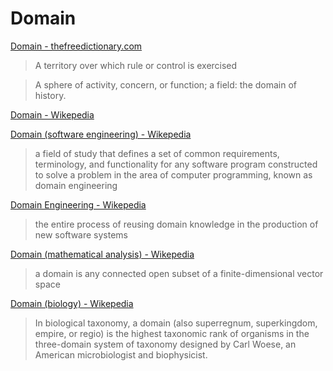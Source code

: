 # Domain

<a href="http://www.thefreedictionary.com/domain" target="_blank">Domain - thefreedictionary.com</a>

> A territory over which rule or control is exercised

> A sphere of activity, concern, or function; a field: the domain of history.

<a href="https://en.wikipedia.org/wiki/Domain" target="_blank">Domain - Wikepedia</a>

<a href="https://en.wikipedia.org/wiki/Domain_(software_engineering)" target="_blank">Domain (software engineering) - Wikepedia</a>

> a field of study that defines a set of common requirements, terminology, and functionality for any software program constructed to solve a problem in the area of computer programming, known as domain engineering

<a href="https://en.wikipedia.org/wiki/Domain_engineering" target="_blank">Domain Engineering - Wikepedia</a>

> the entire process of reusing domain knowledge in the production of new software systems

<a href="https://en.wikipedia.org/wiki/Domain_(mathematical_analysis)" target="_blank">Domain (mathematical analysis) - Wikepedia</a>

> a domain is any connected open subset of a finite-dimensional vector space

<a href="https://en.wikipedia.org/wiki/Domain_(biology)" target="_blank">Domain (biology) - Wikepedia</a>

> In biological taxonomy, a domain (also superregnum, superkingdom, empire, or regio) is the highest taxonomic rank of organisms in the three-domain system of taxonomy designed by Carl Woese, an American microbiologist and biophysicist.
